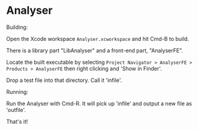 Analyser
========

Building:

Open the Xcode workspace `Analyser.xcworkspace` and hit Cmd-B to build.

There is a library part "LibAnalyser" and a front-end part, "AnalyserFE".

Locate the built executable by selecting `Project Navigator > AnalyserFE > Products > AnalyserFE` then right clicking and 'Show in Finder'.

Drop a test file into that directory. Call it 'infile'.

Running:

Run the Analyser with Cmd-R. It will pick up 'infile' and output a new file as 'outfile'.

That's it!

